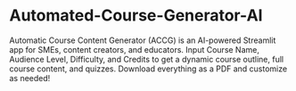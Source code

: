 # Automated-Course-Generator-AI
Automatic Course Content Generator (ACCG) is an AI-powered Streamlit app for SMEs, content creators, and educators. Input Course Name, Audience Level, Difficulty, and Credits to get a dynamic course outline, full course content, and quizzes. Download everything as a PDF and customize as needed!
